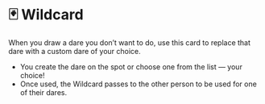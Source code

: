 # 🃏 Wildcard

When you draw a dare you don’t want to do, use this card to replace that dare with a custom dare of your choice.

- You create the dare on the spot or choose one from the list — your choice!
- Once used, the Wildcard passes to the other person to be used for one of their dares.
